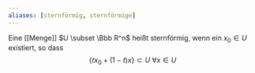 ```yaml
---
aliases: [sternförmig, sternförmige]
---
```

Eine [[Menge]] $U \subset \Bbb R^n$ heißt sternförmig, wenn ein $x_0 \in U$ existiert, so dass
$$\{tx_0 + (1-t)x\} \subset U\ \forall x \in U$$